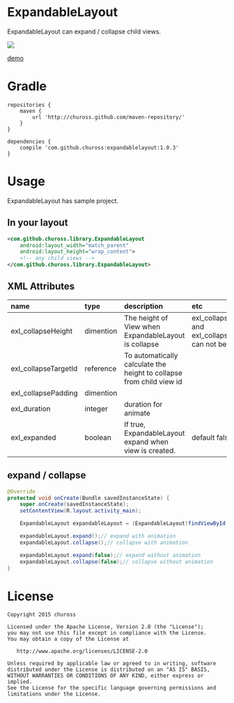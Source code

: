 # ExpandableLayout

ExpandableLayout can expand / collapse child views.

![](http://i.imgur.com/nY4tA5t.gif)

[demo](https://www.youtube.com/watch?v=e7WaAzMRvzA)

# Gradle

```
repositories {
    maven {
        url 'http://chuross.github.com/maven-repository/'
    }
}

dependencies {
    compile 'com.github.chuross:expandablelayout:1.0.3'
}
```

# Usage

ExpandableLayout has sample project.

## In your layout

```xml
<com.github.chuross.library.ExpandableLayout
    android:layout_width="match_parent"
    android:layout_height="wrap_content">
    <!-- any child views -->
</com.github.chuross.library.ExpandableLayout>
```

## XML Attributes

|name|type|description|etc|
|:---|:---|:---|:---|
|exl_collapseHeight|dimention|The height of View when ExpandableLayout is collapse|exl_collapse_heighta and exl_collapseTargetId can not be mixed|
|exl_collapseTargetId|reference|To automatically calculate the height to collapse from child view id||
|exl_collapsePadding|dimention|||
|exl_duration|integer|duration for animate||
|exl_expanded|boolean|If true, ExpandableLayout expand when view is created.|default false|

## expand / collapse

```java
@Override
protected void onCreate(Bundle savedInstanceState) {
    super.onCreate(savedInstanceState);
    setContentView(R.layout.activity_main);

    ExpandableLayout expandableLayout = (ExpandableLayout)findViewById(R.id.layout_expandable);

    expandableLayout.expand();// expand with animation
    expandableLayout.collapse();// collapse with animation

    expandableLayout.expand(false);// expand without animation
    expandableLayout.collapse(false);// collapse without animation
}
```

# License

```
Copyright 2015 chuross

Licensed under the Apache License, Version 2.0 (the "License");
you may not use this file except in compliance with the License.
You may obtain a copy of the License at

   http://www.apache.org/licenses/LICENSE-2.0

Unless required by applicable law or agreed to in writing, software
distributed under the License is distributed on an "AS IS" BASIS,
WITHOUT WARRANTIES OR CONDITIONS OF ANY KIND, either express or implied.
See the License for the specific language governing permissions and
limitations under the License.
```
